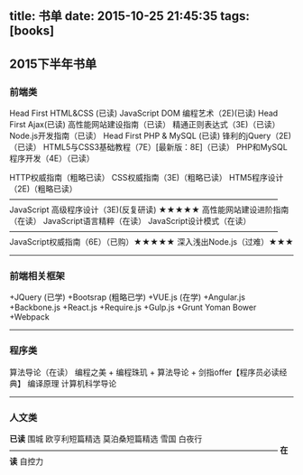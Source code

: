 title: 书单
date: 2015-10-25 21:45:35
tags: [books]
---
## 2015下半年书单

### 前端类
Head First HTML&CSS (已读)
JavaScript DOM 编程艺术（2E)(已读)
Head First Ajax(已读)
高性能网站建设指南（已读）
精通正则表达式（3E)（已读）
Node.js开发指南（已读）
Head First PHP & MySQL (已读)
锋利的jQuery（2E)（已读）
HTML5与CSS3基础教程（7E）[最新版：8E]（已读）
PHP和MySQL程序开发（4E）（已读）

HTTP权威指南（粗略已读）
CSS权威指南（3E)（粗略已读）
HTM5程序设计（2E)（粗略已读）
——————————————————————————————————
JavaScript 高级程序设计（3E)(反复研读) ★★★★★
高性能网站建设进阶指南（在读）
JavaScript语言精粹（在读）
JavaScript设计模式（在读）
——————————————————————————————————
JavaScript权威指南（6E）（已购）★★★★★
深入浅出Node.js（过难）★★★
***
### 前端相关框架
+JQuery (已学)
+Bootsrap (粗略已学)
+VUE.js (在学)
+Angular.js
+Backbone.js
+React.js
+Require.js
+Gulp.js
+Grunt Yoman Bower
+Webpack
***
### 程序类
算法导论（在读）
编程之美 + 编程珠玑 + 算法导论 + 剑指offer【程序员必读经典】
编译原理
计算机科学导论

***

### 人文类
**已读**
围城
欧亨利短篇精选
莫泊桑短篇精选
雪国
白夜行
——————————————————————————————————
**在读**
自控力



